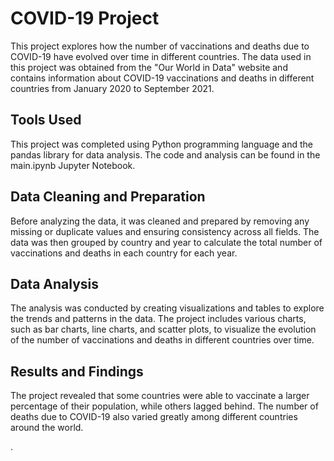# COVID-19 Project
This project explores how the number of vaccinations and deaths due to COVID-19 have evolved over time in different countries. The data used in this project was obtained from the "Our World in Data" website and contains information about COVID-19 vaccinations and deaths in different countries from January 2020 to September 2021.

## Tools Used
This project was completed using Python programming language and the pandas library for data analysis. The code and analysis can be found in the main.ipynb Jupyter Notebook.

## Data Cleaning and Preparation
Before analyzing the data, it was cleaned and prepared by removing any missing or duplicate values and ensuring consistency across all fields. The data was then grouped by country and year to calculate the total number of vaccinations and deaths in each country for each year.

## Data Analysis
The analysis was conducted by creating visualizations and tables to explore the trends and patterns in the data. The project includes various charts, such as bar charts, line charts, and scatter plots, to visualize the evolution of the number of vaccinations and deaths in different countries over time.

## Results and Findings
The project revealed that some countries were able to vaccinate a larger percentage of their population, while others lagged behind. The number of deaths due to COVID-19 also varied greatly among different countries around the world.

.
